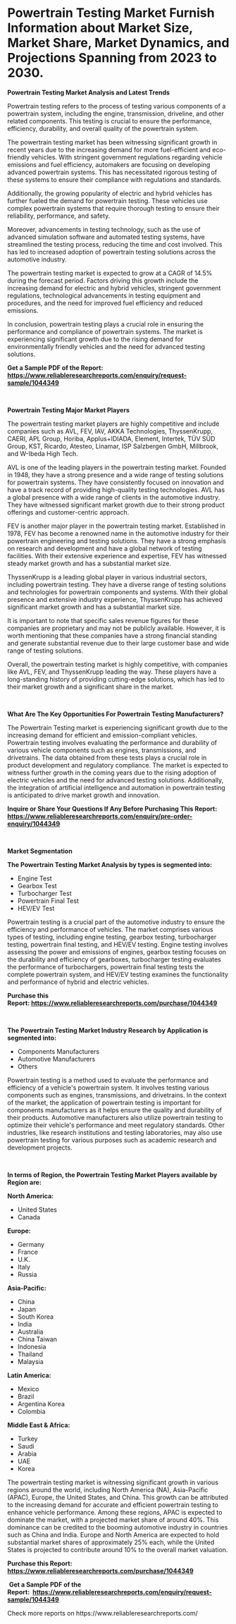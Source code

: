 <p><h1>Powertrain Testing Market Furnish Information about Market Size, Market Share, Market Dynamics, and Projections Spanning from 2023 to 2030.</h1></p><p><strong>Powertrain Testing Market Analysis and Latest Trends</strong></p>
<p><p>Powertrain testing refers to the process of testing various components of a powertrain system, including the engine, transmission, driveline, and other related components. This testing is crucial to ensure the performance, efficiency, durability, and overall quality of the powertrain system.</p><p>The powertrain testing market has been witnessing significant growth in recent years due to the increasing demand for more fuel-efficient and eco-friendly vehicles. With stringent government regulations regarding vehicle emissions and fuel efficiency, automakers are focusing on developing advanced powertrain systems. This has necessitated rigorous testing of these systems to ensure their compliance with regulations and standards.</p><p>Additionally, the growing popularity of electric and hybrid vehicles has further fueled the demand for powertrain testing. These vehicles use complex powertrain systems that require thorough testing to ensure their reliability, performance, and safety.</p><p>Moreover, advancements in testing technology, such as the use of advanced simulation software and automated testing systems, have streamlined the testing process, reducing the time and cost involved. This has led to increased adoption of powertrain testing solutions across the automotive industry.</p><p>The powertrain testing market is expected to grow at a CAGR of 14.5% during the forecast period. Factors driving this growth include the increasing demand for electric and hybrid vehicles, stringent government regulations, technological advancements in testing equipment and procedures, and the need for improved fuel efficiency and reduced emissions.</p><p>In conclusion, powertrain testing plays a crucial role in ensuring the performance and compliance of powertrain systems. The market is experiencing significant growth due to the rising demand for environmentally friendly vehicles and the need for advanced testing solutions.</p></p>
<p><strong>Get a Sample PDF of the Report:&nbsp; <a href="https://www.reliableresearchreports.com/enquiry/request-sample/1044349">https://www.reliableresearchreports.com/enquiry/request-sample/1044349</a></strong></p>
<p>&nbsp;</p>
<p><strong>Powertrain Testing Major Market Players</strong></p>
<p><p>The powertrain testing market players are highly competitive and include companies such as AVL, FEV, IAV, AKKA Technologies, ThyssenKrupp, CAERI, APL Group, Horiba, Applus+IDIADA, Element, Intertek, TÜV SÜD Group, KST, Ricardo, Atesteo, Linamar, ISP Salzbergen GmbH, Millbrook, and W-Ibeda High Tech.</p><p>AVL is one of the leading players in the powertrain testing market. Founded in 1948, they have a strong presence and a wide range of testing solutions for powertrain systems. They have consistently focused on innovation and have a track record of providing high-quality testing technologies. AVL has a global presence with a wide range of clients in the automotive industry. They have witnessed significant market growth due to their strong product offerings and customer-centric approach.</p><p>FEV is another major player in the powertrain testing market. Established in 1978, FEV has become a renowned name in the automotive industry for their powertrain engineering and testing solutions. They have a strong emphasis on research and development and have a global network of testing facilities. With their extensive experience and expertise, FEV has witnessed steady market growth and has a substantial market size.</p><p>ThyssenKrupp is a leading global player in various industrial sectors, including powertrain testing. They have a diverse range of testing solutions and technologies for powertrain components and systems. With their global presence and extensive industry experience, ThyssenKrupp has achieved significant market growth and has a substantial market size.</p><p>It is important to note that specific sales revenue figures for these companies are proprietary and may not be publicly available. However, it is worth mentioning that these companies have a strong financial standing and generate substantial revenue due to their large customer base and wide range of testing solutions.</p><p>Overall, the powertrain testing market is highly competitive, with companies like AVL, FEV, and ThyssenKrupp leading the way. These players have a long-standing history of providing cutting-edge solutions, which has led to their market growth and a significant share in the market.</p></p>
<p>&nbsp;</p>
<p><strong>What Are The Key Opportunities For Powertrain Testing Manufacturers?</strong></p>
<p><p>The Powertrain Testing market is experiencing significant growth due to the increasing demand for efficient and emission-compliant vehicles. Powertrain testing involves evaluating the performance and durability of various vehicle components such as engines, transmissions, and drivetrains. The data obtained from these tests plays a crucial role in product development and regulatory compliance. The market is expected to witness further growth in the coming years due to the rising adoption of electric vehicles and the need for advanced testing solutions. Additionally, the integration of artificial intelligence and automation in powertrain testing is anticipated to drive market growth and innovation.</p></p>
<p><strong>Inquire or Share Your Questions If Any Before Purchasing This Report: <a href="https://www.reliableresearchreports.com/enquiry/pre-order-enquiry/1044349">https://www.reliableresearchreports.com/enquiry/pre-order-enquiry/1044349</a></strong></p>
<p>&nbsp;</p>
<p><strong>Market Segmentation</strong></p>
<p><strong>The Powertrain Testing Market Analysis by types is segmented into:</strong></p>
<p><ul><li>Engine Test</li><li>Gearbox Test</li><li>Turbocharger Test</li><li>Powertrain Final Test</li><li>HEV/EV Test</li></ul></p>
<p><p>Powertrain testing is a crucial part of the automotive industry to ensure the efficiency and performance of vehicles. The market comprises various types of testing, including engine testing, gearbox testing, turbocharger testing, powertrain final testing, and HEV/EV testing. Engine testing involves assessing the power and emissions of engines, gearbox testing focuses on the durability and efficiency of gearboxes, turbocharger testing evaluates the performance of turbochargers, powertrain final testing tests the complete powertrain system, and HEV/EV testing examines the functionality and performance of hybrid and electric vehicles.</p></p>
<p><strong>Purchase this Report:&nbsp;<a href="https://www.reliableresearchreports.com/purchase/1044349">https://www.reliableresearchreports.com/purchase/1044349</a></strong></p>
<p>&nbsp;</p>
<p><strong>The Powertrain Testing Market Industry Research by Application is segmented into:</strong></p>
<p><ul><li>Components Manufacturers</li><li>Automotive Manufacturers</li><li>Others</li></ul></p>
<p><p>Powertrain testing is a method used to evaluate the performance and efficiency of a vehicle's powertrain system. It involves testing various components such as engines, transmissions, and drivetrains. In the context of the market, the application of powertrain testing is important for components manufacturers as it helps ensure the quality and durability of their products. Automotive manufacturers also utilize powertrain testing to optimize their vehicle's performance and meet regulatory standards. Other industries, like research institutions and testing laboratories, may also use powertrain testing for various purposes such as academic research and development projects.</p></p>
<p>&nbsp;</p>
<p><strong>In terms of Region, the Powertrain Testing Market Players available by Region are:</strong></p>
<p>
    <p> <strong> North America: </strong>
        <ul>
            <li>United States</li>
            <li>Canada</li>
        </ul>
        </p> 
    <p> <strong> Europe: </strong>
        <ul>
            <li>Germany</li>
            <li>France</li>
            <li>U.K.</li>
            <li>Italy</li>
            <li>Russia</li>
        </ul>
        </p> 
    <p> <strong> Asia-Pacific: </strong>
        <ul>
            <li>China</li>
            <li>Japan</li>
            <li>South Korea</li>
            <li>India</li>
            <li>Australia</li>
            <li>China Taiwan</li>
            <li>Indonesia</li>
            <li>Thailand</li>
            <li>Malaysia</li>
        </ul>
        </p> 
    <p> <strong> Latin America: </strong>
        <ul>
            <li>Mexico</li>
            <li>Brazil</li>
            <li>Argentina Korea</li>
            <li>Colombia</li>
        </ul>
        </p> 
    <p> <strong> Middle East & Africa: </strong>
        <ul>
            <li>Turkey</li>
            <li>Saudi</li>
            <li>Arabia</li>
            <li>UAE</li>
            <li>Korea</li>
        </ul>
    </p>
    </p>
<p><p>The powertrain testing market is witnessing significant growth in various regions around the world, including North America (NA), Asia-Pacific (APAC), Europe, the United States, and China. This growth can be attributed to the increasing demand for accurate and efficient powertrain testing to enhance vehicle performance. Among these regions, APAC is expected to dominate the market, with a projected market share of around 40%. This dominance can be credited to the booming automotive industry in countries such as China and India. Europe and North America are expected to hold substantial market shares of approximately 25% each, while the United States is projected to contribute around 10% to the overall market valuation.</p></p>
<p><strong>Purchase this Report: <a href="https://www.reliableresearchreports.com/purchase/1044349">https://www.reliableresearchreports.com/purchase/1044349</a></strong></p>
<p>&nbsp;<strong>Get a Sample PDF of the Report:&nbsp;&nbsp;<a href="https://www.reliableresearchreports.com/enquiry/request-sample/1044349">https://www.reliableresearchreports.com/enquiry/request-sample/1044349</a></strong></p>
<p><strong></strong></p>
<p>Check more reports on https://www.reliableresearchreports.com/</p>